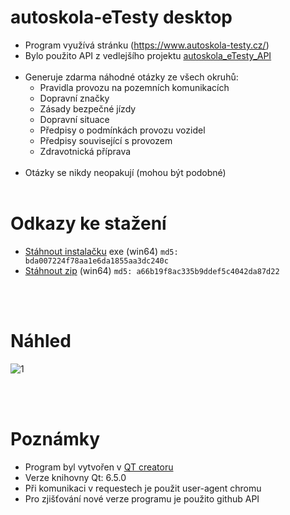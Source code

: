 # autoskola-eTesty desktop
- Program využívá stránku (https://www.autoskola-testy.cz/)
- Bylo použito API z vedlejšího projektu [autoskola_eTesty_API](https://github.com/RxiPland/autoskola_eTesty_API)
<br></br>
- Generuje zdarma náhodné otázky ze všech okruhů:
  - Pravidla provozu na pozemních komunikacích
  - Dopravní značky
  - Zásady bezpečné jízdy
  - Dopravní situace
  - Předpisy o podmínkách provozu vozidel
  - Předpisy související s provozem
  - Zdravotnická příprava
<br></br>
- Otázky se nikdy neopakují (mohou být podobné)
<br></br>

# Odkazy ke stažení
- [Stáhnout instalačku](https://github.com/RxiPland/autoskola_eTesty_desktop/releases/download/v1.0.0/autoskola-eTesty_setup.exe) exe (win64) `md5: bda007224f78aa1e6da1855aa3dc240c`
- [Stáhnout zip](https://github.com/RxiPland/autoskola_eTesty_desktop/releases/download/v1.0.0/autoskola-eTesty.zip) (win64) `md5: a66b19f8ac335b9ddef5c4042da87d22`

<br></br>
# Náhled
![1](https://user-images.githubusercontent.com/82058894/230468122-767e8e01-e4fb-4a4b-b901-d73ec8af509c.png)

<br></br>
# Poznámky
- Program byl vytvořen v [QT creatoru](https://www.qt.io/product/development-tools)
- Verze knihovny Qt: 6.5.0
- Při komunikaci v requestech je použit user-agent chromu
- Pro zjišťování nové verze programu je použito github API
